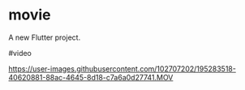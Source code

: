 # movie

A new Flutter project.

#video 


https://user-images.githubusercontent.com/102707202/195283518-40620881-88ac-4645-8d18-c7a6a0d27741.MOV
